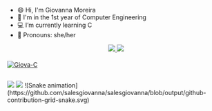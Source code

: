 
  
  

- 😄 Hi, I'm Giovanna Moreira
- 🦕 I'm in the 1st year of Computer Engineering 
- 💻 I’m currently learning C
- 🎀 Pronouns: she/her


<div align="center">
  <a href="https://beacons.ai/salesgiovanna">
  <img height="180em" src="https://github-readme-stats.vercel.app/api?username=salesgiovanna&show_icons=true&theme=dracula&include_all_commits=true&count_private=true"/>
  <img height="180em" src="https://github-readme-stats.vercel.app/api/top-langs/?username=salesgiovanna&layout=compact&langs_count=7&theme=dracula"/>
</div>

<div style="display: inline_block"><br>
<img align="center" alt="Giova-C" height="30" width="40" src="https://cdn.jsdelivr.net/gh/devicons/devicon/icons/c/c-plain.svg" />

</div>
  
  ##
<div> 
  <a href = "mailto:giovanna.salesm@gmail.com"><img src="https://img.shields.io/badge/-Gmail-%23333?style=for-the-badge&logo=gmail&logoColor=white" target="_blank"></a>
  <a href="https://www.linkedin.com/in/giovanna-moreira-082216182/" target="_blank"><img src="https://img.shields.io/badge/-LinkedIn-%230077B5?style=for-the-badge&logo=linkedin&logoColor=white" target="_blank"></a> 
  ![Snake animation](https://github.com/salesgiovanna/salesgiovanna/blob/output/github-contribution-grid-snake.svg)
 

 
</div>


